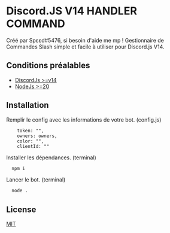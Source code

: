 # Discord.JS V14 HANDLER COMMAND

Créé par Spεεd#5476, si besoin d'aide me mp !
Gestionnaire de Commandes Slash simple et facile à utiliser pour Discord.js V14.

## Conditions préalables

-   [DiscordJs >=v14](https://discord.js.org/#/)
-   [NodeJs >=20](https://nodejs.org/en/)

## Installation

Remplir le config avec les informations de votre bot. (config.js)

```
	token: "",
	owners: owners,
	color: "",
	clientId: ""
```

Installer les dépendances. (terminal)

```bash
  npm i 
```

Lancer le bot. (terminal)

```bash
  node .
```

## License

[MIT](https://github.com/driwand/discord.js-v13-template/blob/main/LICENCE)
